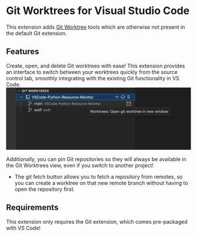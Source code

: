 # Git Worktrees for Visual Studio Code

This extension adds [Git Worktree](https://git-scm.com/docs/git-worktree) tools which are otherwise not present in the default Git extension.

## Features

Create, open, and delete Git worktrees with ease! This extension provides an interface to switch between your worktrees quickly from the source control tab, smoothly integrating with the existing Git functionality in VS Code.
![alt text](images/worktree-dropdown.png)

Additionally, you can pin Git repositories so they will always be available in the Git Worktrees view, even if you switch to another project!
- The git fetch button allows you to fetch a repository from remotes, so you can create a worktree on that new remote branch without having to open the repository first.

## Requirements

This extension only requires the Git extension, which comes pre-packaged with VS Code!
